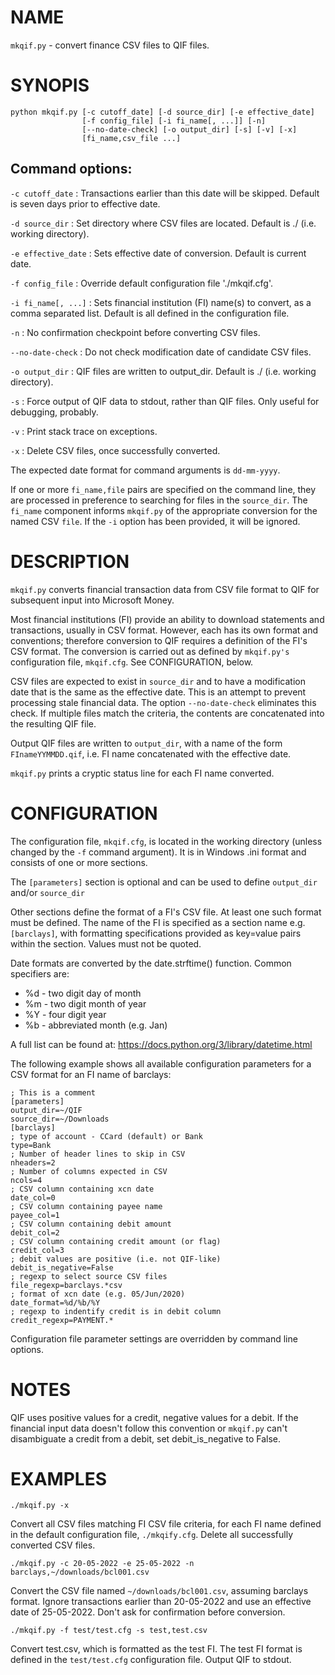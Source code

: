# NAME

`mkqif.py` - convert finance CSV files to QIF files.

# SYNOPIS

```
python mkqif.py [-c cutoff_date] [-d source_dir] [-e effective_date]
                [-f config_file] [-i fi_name[, ...]] [-n]
                [--no-date-check] [-o output_dir] [-s] [-v] [-x]
                [fi_name,csv_file ...]
```

##  Command options:

`-c cutoff_date`
: Transactions earlier than this date will be skipped.  Default is
  seven days prior to effective date.

`-d source_dir`
: Set directory where CSV files are located.
  Default is ./ (i.e. working directory).

`-e effective_date`
: Sets effective date of conversion.  Default is current date.

`-f config_file`
: Override default configuration file './mkqif.cfg'.

`-i fi_name[, ...]`
: Sets financial institution (FI) name(s) to convert, as a comma
  separated list.  Default is all defined in
  the configuration file.

`-n`
: No confirmation checkpoint before converting CSV files.

`--no-date-check`
: Do not check modification date of candidate CSV files.

`-o output_dir`
: QIF files are written to output_dir. Default is ./
  (i.e. working directory).

`-s`
: Force output of QIF data to stdout, rather than
  QIF files. Only useful for debugging, probably.

`-v`
: Print stack trace on exceptions.

`-x`
: Delete CSV files, once successfully converted.

The expected date format for command arguments is `dd-mm-yyyy`.

If one or more `fi_name,file` pairs are specified on the command line,
they are processed in preference to searching for files in the
`source_dir`. The `fi_name` component informs `mkqif.py` of the
appropriate conversion for the named CSV `file`. If the `-i` option
has been provided, it will be ignored.

# DESCRIPTION

`mkqif.py` converts financial transaction data from CSV file format to QIF
for subsequent input into Microsoft Money.

Most financial institutions (FI) provide an ability to download
statements and transactions, usually in CSV format. However, each has
its own format and conventions; therefore conversion to QIF requires a
definition of the FI's CSV format.  The conversion is carried out as
defined by `mkqif.py's` configuration file, `mkqif.cfg`. See
CONFIGURATION, below.

CSV files are expected to exist in `source_dir` and to have a
modification date that is the same as the effective date.  This is an
attempt to prevent processing stale financial data. The option
`--no-date-check` eliminates this check. If multiple files match the
criteria, the contents are concatenated into the resulting QIF file.

Output QIF files are written to `output_dir`, with a name of the form
`FInameYYMMDD.qif`, i.e. FI name concatenated with the effective date.

`mkqif.py` prints a cryptic status line for each FI name converted.

# CONFIGURATION
The configuration file, `mkqif.cfg`, is located in the working
directory (unless changed by the `-f` command argument). It is in
Windows .ini format and consists of one or more sections.

The `[parameters]` section is optional and can be used to define
`output_dir` and/or `source_dir`

Other sections define the format of a FI's CSV file. At least one such
format must be defined. The name of the FI is specified as a section
name e.g. `[barclays]`, with formatting specifications provided as
key=value pairs within the section.  Values must not be quoted.

Date formats are converted by the date.strftime() function.  Common
specifiers are:

-  %d - two digit day of month
-  %m - two digit month of year
-  %Y - four digit year
-  %b - abbreviated month (e.g. Jan)

A full list can be found at: https://docs.python.org/3/library/datetime.html

The following example shows all available configuration parameters
for a CSV format for an FI name of barclays:

``` config
; This is a comment
[parameters]
output_dir=~/QIF
source_dir=~/Downloads
[barclays]
; type of account - CCard (default) or Bank
type=Bank
; Number of header lines to skip in CSV
nheaders=2
; Number of columns expected in CSV
ncols=4
; CSV column containing xcn date
date_col=0
; CSV column containing payee name
payee_col=1
; CSV column containing debit amount
debit_col=2
; CSV column containing credit amount (or flag)
credit_col=3
; debit values are positive (i.e. not QIF-like)
debit_is_negative=False
; regexp to select source CSV files
file_regexp=barclays.*csv
; format of xcn date (e.g. 05/Jun/2020)
date_format=%d/%b/%Y
; regexp to indentify credit is in debit column
credit_regexp=PAYMENT.*
```

Configuration file parameter settings are overridden by command line
options.

# NOTES

QIF uses positive values for a credit, negative values for a debit. If
the financial input data doesn't follow this convention or `mkqif.py`
can't disambiguate a credit from a debit, set debit_is_negative to
False.

# EXAMPLES

`./mkqif.py -x`

Convert all CSV files matching FI CSV file criteria, for each FI name
defined in the default configuration file, `./mkqify.cfg`. Delete all
successfully converted CSV files.

`./mkqif.py -c 20-05-2022 -e 25-05-2022 -n barclays,~/downloads/bcl001.csv`

Convert the CSV file named `~/downloads/bcl001.csv`, assuming barclays
format. Ignore transactions earlier than 20-05-2022 and use an
effective date of 25-05-2022. Don't ask for confirmation before
conversion.

`./mkqif.py -f test/test.cfg -s test,test.csv`

Convert test.csv, which is formatted as the test FI. The test FI
format is defined in the `test/test.cfg` configuration file. Output
QIF to stdout.
